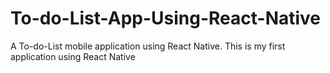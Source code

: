 # To-do-List-App-Using-React-Native
A To-do-List mobile application using React Native. This is my first application using React Native
